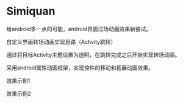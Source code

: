 Simiquan
========

给android多一点的可能，android界面过场动画效果新尝试。


自定义界面转场动画实现思路（Activity跳转）

通过将目标Activity主题设置为透明，在跳转完成之后开始实现转场动画。

采用android属性动画框架，实现控件的移动和拓展动画效果。

效果示例1



效果示例2


